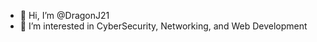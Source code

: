 - 👋 Hi, I’m @DragonJ21
- 👀 I’m interested in CyberSecurity, Networking, and Web Development


<!---
DragonJ21/DragonJ21 is a ✨ special ✨ repository because its `README.md` (this file) appears on your GitHub profile.
You can click the Preview link to take a look at your changes. - 💞️ I’m looking to collaborate on ...
- 📫 How to reach me ...
--->
